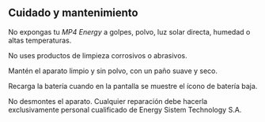 ## Cuidado y mantenimiento

No expongas tu *MP4 Energy* a golpes, polvo, luz solar directa, humedad o altas temperaturas.

No uses productos de limpieza corrosivos o abrasivos.

Mantén el aparato limpio y sin polvo, con un paño suave y seco.

Recarga la batería cuando en la pantalla se muestre el ícono de batería baja.

No desmontes el aparato. Cualquier reparación debe hacerla exclusivamente personal cualificado de Energy Sistem Technology S.A.

